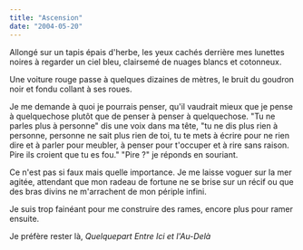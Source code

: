 ```yaml
---
title: "Ascension"
date: "2004-05-20"
---
```


Allongé sur un tapis épais d'herbe, les yeux cachés derrière mes lunettes noires à regarder un ciel bleu, clairsemé de nuages blancs et cotonneux.

Une voiture rouge passe à quelques dizaines de mètres, le bruit du goudron noir et fondu collant à ses roues.

Je me demande à quoi je pourrais penser, qu'il vaudrait mieux que je pense à quelquechose plutôt que de penser à penser à quelquechose. "Tu ne parles plus à personne" dis une voix dans ma tête, "tu ne dis plus rien à personne, personne ne sait plus rien de toi, tu te mets à écrire pour ne rien dire et à parler pour meubler, à penser pour t'occuper et à rire sans raison. Pire ils croient que tu es fou." "Pire ?" je réponds en souriant.

Ce n'est pas si faux mais quelle importance. Je me laisse voguer sur la mer agitée, attendant que mon radeau de fortune ne se brise sur un récif ou que des bras divins ne m'arrachent de mon périple infini.

Je suis trop fainéant pour me construire des rames, encore plus pour ramer ensuite.

Je préfère rester là, _Quelquepart Entre Ici et l'Au-Delà_
